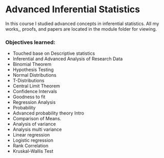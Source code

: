 # Advanced Inferential Statistics

In this course I studied advanced concepts in inferential statistics. All my works,, proofs, and papers are located in the module folder for viewing.

### Objectives learned:

- Touched base on Descriptive statistics
- Inferential and Advanced Analysis of Research Data
- Binomial Theorem
- Hypothesis Testing
- Normal Distributions
- T-Distributions
- Central Limit Theorem
- Confidence Intervals
- Goodness to fit
- Regression Analysis 
- Probability 
- Advanced probability theory Intro
- Comparison of Means.
- Analysis of variance
- Analysis multi variance
- Linear regression 
- Logistic regression
- Rank Correlation
- Kruskal-Wallis Test
